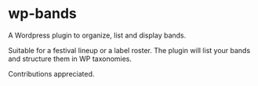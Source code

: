 # wp-bands
A Wordpress plugin to organize, list and display bands. 

Suitable for a festival lineup or a label roster. The plugin will list your bands and structure them in WP taxonomies. 

Contributions appreciated. 
